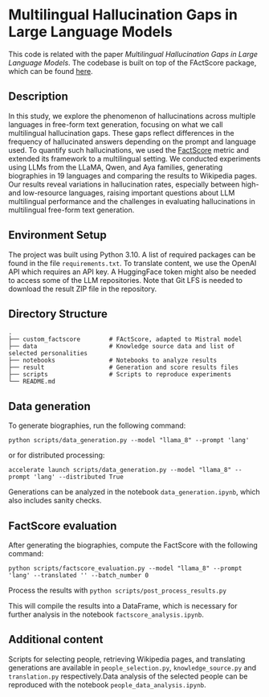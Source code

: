 # Multilingual Hallucination Gaps in Large Language Models

This code is related with the paper *Multilingual Hallucination Gaps in Large Language Models*. The codebase is built on top of the FActScore package, which can be found [here](https://github.com/shmsw25/FActScore).

## Description

In this study, we explore the phenomenon of hallucinations across multiple languages in free-form text generation, focusing on what we call multilingual hallucination gaps. These gaps reflect differences in the frequency of hallucinated answers depending on the prompt and language used. To quantify such hallucinations, we used the [FactScore](https://github.com/shmsw25/FActScore) metric and extended its framework to a multilingual setting. We conducted experiments using LLMs from the LLaMA, Qwen, and Aya families, generating biographies in 19 languages and comparing the results to Wikipedia pages. Our results reveal variations in hallucination rates, especially between high- and low-resource languages, raising important questions about LLM multilingual performance and the challenges in evaluating hallucinations in multilingual free-form text generation.

## Environment Setup

The project was built using Python 3.10. A list of required packages can be found in the file `requirements.txt`. To translate content, we use the OpenAI API which requires an API key. A HuggingFace token might also be needed to access some of the LLM repositories. Note that Git LFS is needed to download the result ZIP file in the repository.

## Directory Structure 
    .
    ├── custom_factscore        # FActScore, adapted to Mistral model
    ├── data                    # Knowledge source data and list of selected personalities
    ├── notebooks               # Notebooks to analyze results
    ├── result                  # Generation and score results files
    ├── scripts                 # Scripts to reproduce experiments
    └── README.md

## Data generation

To generate biographies, run the following command:

```python scripts/data_generation.py --model "llama_8" --prompt 'lang' ```

or for distributed processing:

```accelerate launch scripts/data_generation.py --model "llama_8" --prompt 'lang' --distributed True```

Generations can be analyzed in the notebook `data_generation.ipynb`, which also includes sanity checks.

## FactScore evaluation

After generating the biographies, compute the FactScore with the following command:

```python scripts/factscore_evaluation.py --model "llama_8" --prompt 'lang' --translated '' --batch_number 0```

Process the results with
```python scripts/post_process_results.py```

This will compile the results into a DataFrame, which is necessary for further analysis in the notebook `factscore_analysis.ipynb`.

## Additional content

Scripts for selecting people, retrieving Wikipedia pages, and translating generations are available in `people_selection.py`, `knowledge_source.py` and `translation.py` respectively.Data analysis of the selected people can be reproduced with the notebook `people_data_analysis.ipynb`.
